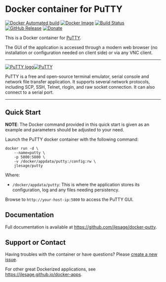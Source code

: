 # Docker container for PuTTY
[![Docker Automated build](https://img.shields.io/docker/automated/jlesage/putty.svg)](https://hub.docker.com/r/jlesage/putty/) [![Docker Image](https://images.microbadger.com/badges/image/jlesage/putty.svg)](http://microbadger.com/#/images/jlesage/putty) [![Build Status](https://travis-ci.org/jlesage/docker-putty.svg?branch=master)](https://travis-ci.org/jlesage/docker-putty) [![GitHub Release](https://img.shields.io/github/release/jlesage/docker-putty.svg)](https://github.com/jlesage/docker-putty/releases/latest) [![Donate](https://img.shields.io/badge/Donate-PayPal-green.svg)](https://paypal.me/JocelynLeSage/0usd)

This is a Docker container for [PuTTY](https://www.putty.org).

The GUI of the application is accessed through a modern web browser (no installation or configuration needed on client side) or via any VNC client.

---

[![PuTTY logo](https://images.weserv.nl/?url=raw.githubusercontent.com/jlesage/docker-templates/master/jlesage/images/putty-icon.png&w=200)](https://www.putty.org)[![PuTTY](https://dummyimage.com/400x110/ffffff/575757&text=PuTTY)](https://www.putty.org)

PuTTY is a free and open-source terminal emulator, serial console and network file transfer application. It supports several network protocols, including SCP, SSH, Telnet, rlogin, and raw socket connection. It can also connect to a serial port.

---

## Quick Start

**NOTE**: The Docker command provided in this quick start is given as an example
and parameters should be adjusted to your need.

Launch the PuTTY docker container with the following command:
```
docker run -d \
    --name=putty \
    -p 5800:5800 \
    -v /docker/appdata/putty:/config:rw \
    jlesage/putty
```

Where:
  - `/docker/appdata/putty`: This is where the application stores its configuration, log and any files needing persistency.

Browse to `http://your-host-ip:5800` to access the PuTTY GUI.

## Documentation

Full documentation is available at https://github.com/jlesage/docker-putty.

## Support or Contact

Having troubles with the container or have questions?  Please
[create a new issue].

For other great Dockerized applications, see https://jlesage.github.io/docker-apps.

[create a new issue]: https://github.com/jlesage/docker-putty/issues
